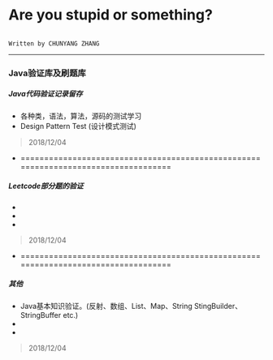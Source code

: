 # Are you stupid or something?

                                                                                  Written by CHUNYANG ZHANG
---
### Java验证库及刷题库
##### Java代码验证记录留存
* 各种类，语法，算法，源码的测试学习
* Design Pattern Test (设计模式测试)
> 2018/12/04
 
* ===================================================================================
##### Leetcode部分题的验证
* 
* 
* 
> 2018/12/04
* ===================================================================================
##### 其他
* Java基本知识验证。(反射、数组、List、Map、String StingBuilder、StringBuffer etc.)
* 
* 
> 2018/12/04
